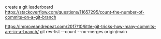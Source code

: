 create a git leaderboard
https://stackoverflow.com/questions/11657295/count-the-number-of-commits-on-a-git-branch

https://improveandrepeat.com/2017/10/little-git-tricks-how-many-commits-are-in-a-branch/
git rev-list --count --no-merges origin/main
